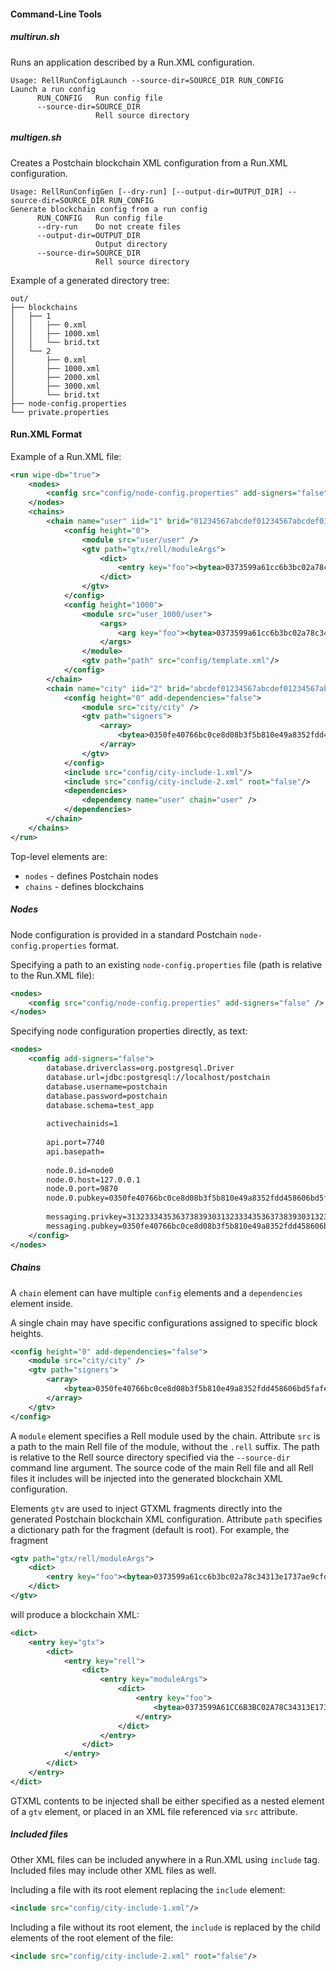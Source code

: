 #### Command-Line Tools

##### multirun.sh

Runs an application described by a Run.XML configuration.

```
Usage: RellRunConfigLaunch --source-dir=SOURCE_DIR RUN_CONFIG
Launch a run config
      RUN_CONFIG   Run config file
      --source-dir=SOURCE_DIR
                   Rell source directory
```

##### multigen.sh

Creates a Postchain blockchain XML configuration from a Run.XML configuration.

```
Usage: RellRunConfigGen [--dry-run] [--output-dir=OUTPUT_DIR] --source-dir=SOURCE_DIR RUN_CONFIG
Generate blockchain config from a run config
      RUN_CONFIG   Run config file
      --dry-run    Do not create files
      --output-dir=OUTPUT_DIR
                   Output directory
      --source-dir=SOURCE_DIR
                   Rell source directory
```

Example of a generated directory tree:

```
out/
├── blockchains
│   ├── 1
│   │   ├── 0.xml
│   │   ├── 1000.xml
│   │   └── brid.txt
│   └── 2
│       ├── 0.xml
│       ├── 1000.xml
│       ├── 2000.xml
│       ├── 3000.xml
│       └── brid.txt
├── node-config.properties
└── private.properties
``` 

#### Run.XML Format

Example of a Run.XML file:

```xml
<run wipe-db="true">
    <nodes>
        <config src="config/node-config.properties" add-signers="false" />
    </nodes>
    <chains>
        <chain name="user" iid="1" brid="01234567abcdef01234567abcdef01234567abcdef01234567abcdef01234567">
            <config height="0">
                <module src="user/user" />
                <gtv path="gtx/rell/moduleArgs">
                    <dict>
                        <entry key="foo"><bytea>0373599a61cc6b3bc02a78c34313e1737ae9cfd56b9bb24360b437d469efdf3b15</bytea></entry>
                    </dict>
                </gtv>
            </config>
            <config height="1000">
                <module src="user_1000/user">
                    <args>
                        <arg key="foo"><bytea>0373599a61cc6b3bc02a78c34313e1737ae9cfd56b9bb24360b437d469efdf3b15</bytea></arg>
                    </args>
                </module>
                <gtv path="path" src="config/template.xml"/>
            </config>
        </chain>
        <chain name="city" iid="2" brid="abcdef01234567abcdef01234567abcdef01234567abcdef01234567abcdef01">
            <config height="0" add-dependencies="false">
                <module src="city/city" />
                <gtv path="signers">
                    <array>
                        <bytea>0350fe40766bc0ce8d08b3f5b810e49a8352fdd458606bd5fafe5acdcdc8ff3f57</bytea>
                    </array>
                </gtv>
            </config>
            <include src="config/city-include-1.xml"/>
            <include src="config/city-include-2.xml" root="false"/>
            <dependencies>
                <dependency name="user" chain="user" />
            </dependencies>
        </chain>
    </chains>
</run>
```

Top-level elements are:

* `nodes` - defines Postchain nodes
* `chains` - defines blockchains

##### Nodes

Node configuration is provided in a standard Postchain `node-config.properties` format.

Specifying a path to an existing `node-config.properties` file (path is relative to the Run.XML file):

```xml
<nodes>
    <config src="config/node-config.properties" add-signers="false" />
</nodes>
```

Specifying node configuration properties directly, as text:

```xml
<nodes>
    <config add-signers="false">
        database.driverclass=org.postgresql.Driver
        database.url=jdbc:postgresql://localhost/postchain
        database.username=postchain
        database.password=postchain
        database.schema=test_app
        
        activechainids=1
        
        api.port=7740
        api.basepath=
        
        node.0.id=node0
        node.0.host=127.0.0.1
        node.0.port=9870
        node.0.pubkey=0350fe40766bc0ce8d08b3f5b810e49a8352fdd458606bd5fafe5acdcdc8ff3f57
        
        messaging.privkey=3132333435363738393031323334353637383930313233343536373839303131
        messaging.pubkey=0350fe40766bc0ce8d08b3f5b810e49a8352fdd458606bd5fafe5acdcdc8ff3f57
    </config>
</nodes>
```

##### Chains

A `chain` element can have multiple `config` elements and a `dependencies` element inside.

A single chain may have specific configurations assigned to specific block heights.

```xml
<config height="0" add-dependencies="false">
    <module src="city/city" />
    <gtv path="signers">
        <array>
            <bytea>0350fe40766bc0ce8d08b3f5b810e49a8352fdd458606bd5fafe5acdcdc8ff3f57</bytea>
        </array>
    </gtv>
</config>
```

A `module` element specifies a Rell module used by the chain. Attribute `src` is a path to the main Rell file of the
module, without the `.rell` suffix. The path is relative to the Rell source directory specified via the `--source-dir`
command line argument. The source code of the main Rell file and all Rell files it includes will be injected into the
generated blockchain XML configuration.

Elements `gtv` are used to inject GTXML fragments directly into the generated Postchain blockchain XML configuration.
Attribute `path` specifies a dictionary path for the fragment (default is root). For example, the fragment

```xml
<gtv path="gtx/rell/moduleArgs">
    <dict>
        <entry key="foo"><bytea>0373599a61cc6b3bc02a78c34313e1737ae9cfd56b9bb24360b437d469efdf3b15</bytea></entry>
    </dict>
</gtv>
```

will produce a blockchain XML:

```xml
<dict>
    <entry key="gtx">
        <dict>
            <entry key="rell">
                <dict>
                    <entry key="moduleArgs">
                        <dict>
                            <entry key="foo">
                                <bytea>0373599A61CC6B3BC02A78C34313E1737AE9CFD56B9BB24360B437D469EFDF3B15</bytea>
                            </entry>
                        </dict>
                    </entry>
                </dict>
            </entry>
        </dict>
    </entry>
</dict>
``` 

GTXML contents to be injected shall be either specified as a nested element of a `gtv` element, or placed in an XML file
referenced via `src` attribute.

##### Included files

Other XML files can be included anywhere in a Run.XML using `include` tag. Included files may include other XML files
as well.

Including a file with its root element replacing the `include` element:

```xml
<include src="config/city-include-1.xml"/>
```

Including a file without its root element, the `include` is replaced by the child elements of the root element
of the file:

```xml
<include src="config/city-include-2.xml" root="false"/>
```

